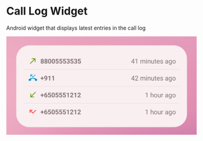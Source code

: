 # Call Log Widget

Android widget that displays latest entries in the call log

![](docs/screenshot.png)